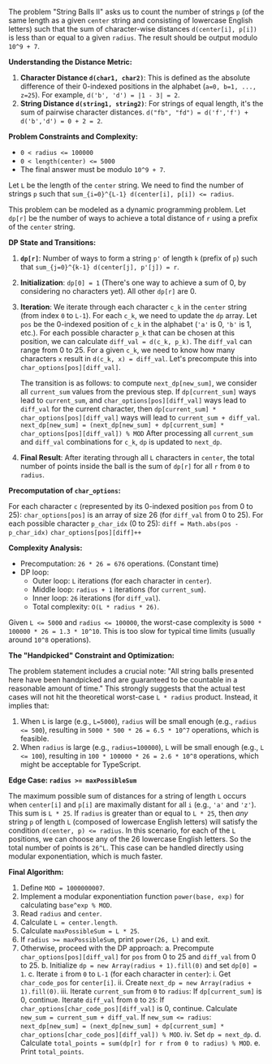 The problem "String Balls II" asks us to count the number of strings `p` (of the same length as a given `center` string and consisting of lowercase English letters) such that the sum of character-wise distances `d(center[i], p[i])` is less than or equal to a given `radius`. The result should be output modulo `10^9 + 7`.

**Understanding the Distance Metric:**

1.  **Character Distance `d(char1, char2)`**: This is defined as the absolute difference of their 0-indexed positions in the alphabet (`a=0, b=1, ..., z=25`). For example, `d('b', 'd') = |1 - 3| = 2`.
2.  **String Distance `d(string1, string2)`**: For strings of equal length, it's the sum of pairwise character distances. `d("fb", "fd") = d('f','f') + d('b','d') = 0 + 2 = 2`.

**Problem Constraints and Complexity:**

*   `0 < radius <= 100000`
*   `0 < length(center) <= 5000`
*   The final answer must be modulo `10^9 + 7`.

Let `L` be the length of the `center` string.
We need to find the number of strings `p` such that `sum_{i=0}^{L-1} d(center[i], p[i]) <= radius`.

This problem can be modeled as a dynamic programming problem. Let `dp[r]` be the number of ways to achieve a total distance of `r` using a prefix of the `center` string.

**DP State and Transitions:**

1.  **`dp[r]`**: Number of ways to form a string `p'` of length `k` (prefix of `p`) such that `sum_{j=0}^{k-1} d(center[j], p'[j]) = r`.

2.  **Initialization**: `dp[0] = 1` (There's one way to achieve a sum of 0, by considering no characters yet). All other `dp[r]` are 0.

3.  **Iteration**: We iterate through each character `c_k` in the `center` string (from index `0` to `L-1`). For each `c_k`, we need to update the `dp` array.
    Let `pos` be the 0-indexed position of `c_k` in the alphabet (`'a'` is 0, `'b'` is 1, etc.).
    For each possible character `p_k` that can be chosen at this position, we can calculate `diff_val = d(c_k, p_k)`. The `diff_val` can range from 0 to 25.
    For a given `c_k`, we need to know how many characters `x` result in `d(c_k, x) = diff_val`. Let's precompute this into `char_options[pos][diff_val]`.

    The transition is as follows: to compute `next_dp[new_sum]`, we consider all `current_sum` values from the previous step. If `dp[current_sum]` ways lead to `current_sum`, and `char_options[pos][diff_val]` ways lead to `diff_val` for the current character, then `dp[current_sum] * char_options[pos][diff_val]` ways will lead to `current_sum + diff_val`.
    `next_dp[new_sum] = (next_dp[new_sum] + dp[current_sum] * char_options[pos][diff_val]) % MOD`
    After processing all `current_sum` and `diff_val` combinations for `c_k`, `dp` is updated to `next_dp`.

4.  **Final Result**: After iterating through all `L` characters in `center`, the total number of points inside the ball is the sum of `dp[r]` for all `r` from `0` to `radius`.

**Precomputation of `char_options`:**

For each character `c` (represented by its 0-indexed position `pos` from 0 to 25):
`char_options[pos]` is an array of size 26 (for `diff_val` from 0 to 25).
For each possible character `p_char_idx` (0 to 25):
  `diff = Math.abs(pos - p_char_idx)`
  `char_options[pos][diff]++`

**Complexity Analysis:**

*   Precomputation: `26 * 26 = 676` operations. (Constant time)
*   DP loop:
    *   Outer loop: `L` iterations (for each character in `center`).
    *   Middle loop: `radius + 1` iterations (for `current_sum`).
    *   Inner loop: `26` iterations (for `diff_val`).
    *   Total complexity: `O(L * radius * 26)`.

Given `L <= 5000` and `radius <= 100000`, the worst-case complexity is `5000 * 100000 * 26 = 1.3 * 10^10`. This is too slow for typical time limits (usually around `10^8` operations).

**The "Handpicked" Constraint and Optimization:**

The problem statement includes a crucial note: "All string balls presented here have been handpicked and are guaranteed to be countable in a reasonable amount of time." This strongly suggests that the actual test cases will not hit the theoretical worst-case `L * radius` product. Instead, it implies that:
1.  When `L` is large (e.g., `L=5000`), `radius` will be small enough (e.g., `radius <= 500`), resulting in `5000 * 500 * 26 = 6.5 * 10^7` operations, which is feasible.
2.  When `radius` is large (e.g., `radius=100000`), `L` will be small enough (e.g., `L <= 100`), resulting in `100 * 100000 * 26 = 2.6 * 10^8` operations, which might be acceptable for TypeScript.

**Edge Case: `radius >= maxPossibleSum`**

The maximum possible sum of distances for a string of length `L` occurs when `center[i]` and `p[i]` are maximally distant for all `i` (e.g., `'a'` and `'z'`). This sum is `L * 25`.
If `radius` is greater than or equal to `L * 25`, then *any* string `p` of length `L` (composed of lowercase English letters) will satisfy the condition `d(center, p) <= radius`.
In this scenario, for each of the `L` positions, we can choose any of the 26 lowercase English letters. So the total number of points is `26^L`. This case can be handled directly using modular exponentiation, which is much faster.

**Final Algorithm:**

1.  Define `MOD = 1000000007`.
2.  Implement a modular exponentiation function `power(base, exp)` for calculating `base^exp % MOD`.
3.  Read `radius` and `center`.
4.  Calculate `L = center.length`.
5.  Calculate `maxPossibleSum = L * 25`.
6.  If `radius >= maxPossibleSum`, print `power(26, L)` and exit.
7.  Otherwise, proceed with the DP approach:
    a.  Precompute `char_options[pos][diff_val]` for `pos` from 0 to 25 and `diff_val` from 0 to 25.
    b.  Initialize `dp = new Array(radius + 1).fill(0)` and set `dp[0] = 1`.
    c.  Iterate `i` from `0` to `L-1` (for each character in `center`):
        i.   Get `char_code_pos` for `center[i]`.
        ii.  Create `next_dp = new Array(radius + 1).fill(0)`.
        iii. Iterate `current_sum` from `0` to `radius`:
            If `dp[current_sum]` is 0, continue.
            Iterate `diff_val` from `0` to `25`:
                If `char_options[char_code_pos][diff_val]` is 0, continue.
                Calculate `new_sum = current_sum + diff_val`.
                If `new_sum <= radius`:
                    `next_dp[new_sum] = (next_dp[new_sum] + dp[current_sum] * char_options[char_code_pos][diff_val]) % MOD`.
        iv.  Set `dp = next_dp`.
    d.  Calculate `total_points = sum(dp[r] for r from 0 to radius) % MOD`.
    e.  Print `total_points`.